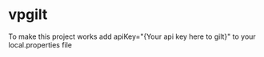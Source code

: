 # vpgilt

To make this project works add apiKey="{Your api key here to gilt}" to your local.properties file
